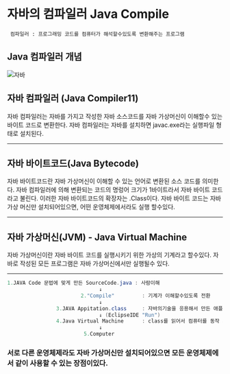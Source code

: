 # 자바의 컴파일러 **Java Compile**
```
 컴파일러 : 프로그래밍 코드를 컴퓨터가 해석할수있도록 변환해주는 프로그램
```
## Java 컴파일러 개념
![자바](http://tcpschool.com/lectures/img_java_programming.png)


## 자바 컴파일러 (Java Compiler11)
자바 컴파일러는 자바를 가지고 작성한 자바 소스코드를 자바 가상머신이 이해할수 있는 바이트 코드로 변환한다.
자바 컴파일러는 자바를 설치하면 javac.exe라는 실행파일 형태로 설치된다.
*****

## 자바 바이트코드(Java Bytecode)
자바 바이트코드란 자바 가상머신이 이해할 수 있는 언어로 변환된 소스 코드를 의미한다.
자바 컴파일러에 의해 변환되는 코드의 명렁어 크기가 1바이트라서 자바 바이트 코드라고 불린다. 이러한 자바 바이트코드의 확장자는 .Class이다.
자바 바이트 코드는 자바 가상 머신만 설치되어있으면, 어떤 운영체제에서라도 실행 할수있다.
*****

## 자바 가상머신(JVM) - Java Virtual Machine
자바 가상머신이란 자바 바이트 코드를 실행시키기 위한 가상의 기계라고 할수있다.
자바로 작성된 모든 프로그램은 자바 가상머신에서만 실행될수 있다.
*****

```java
1.JAVA Code 문법에 맞게 만든 SourceCode.java : 사람이해
                              ↓        
                        2."Compile"         : 기계가 이해할수있도록 전환
                              ↓
                3.JAVA Appitation.class     : 자바의기술을 응용해서 만든 애플리케이션
                              ↓ (EclipseIDE "Run")
                4.Java Virtual Machine      : class를 읽어서 컴퓨터를 동작 시키게 하는것
                              ↓ 
                         5.Computer
```





### 서로 다른 운영체제라도 자바 가상머신만 설치되어있으면  모든 운영체제에서 같이 사용할 수 있는 장점이있다.
